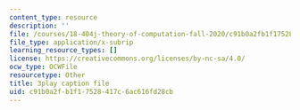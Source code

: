 ```yaml
---
content_type: resource
description: ''
file: /courses/18-404j-theory-of-computation-fall-2020/c91b0a2fb1f17528417c6ac616fd28cb_Vp_AzDGQyrA.srt
file_type: application/x-subrip
learning_resource_types: []
license: https://creativecommons.org/licenses/by-nc-sa/4.0/
ocw_type: OCWFile
resourcetype: Other
title: 3play caption file
uid: c91b0a2f-b1f1-7528-417c-6ac616fd28cb
---
```

